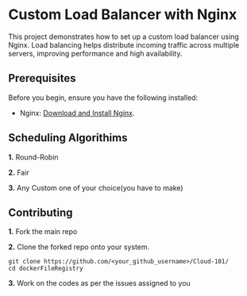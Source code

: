 # Custom Load Balancer with Nginx

This project demonstrates how to set up a custom load balancer using Nginx. Load balancing helps distribute incoming traffic across multiple servers, improving performance and high availability.

## Prerequisites

Before you begin, ensure you have the following installed:

- Nginx: [Download and Install Nginx](http://nginx.org/en/docs/install.html).

## Scheduling Algorithims
**1.** Round-Robin

**2.** Fair

**3.** Any Custom one of your choice(you have to make)

## Contributing

**1.** Fork the main repo

**2.** Clone the forked repo onto your system.

```terminal
git clone https://github.com/<your_github_username>/Cloud-101/
cd dockerFileRegistry
```

**3.** Work on the codes as per the issues assigned to you
